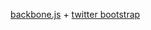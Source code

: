 [backbone.js](http://documentcloud.github.com/backbone/) + [twitter bootstrap](http://twitter.github.com/bootstrap/)
